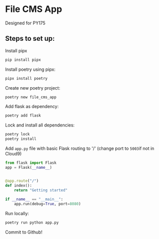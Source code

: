 # File CMS App
Designed for PY175

## Steps to set up:

Install pipx
```python
pip install pipx
```

Install poetry using pipx:
```python
pipx install poetry
```

Create new poetry project:
```python
poetry new file_cms_app
```

Add flask as dependency:
```python
poetry add flask
```

Lock and install all dependencies:
```python
poetry lock
poetry install
```

Add ```app.py``` file with basic Flask routing to '/' (change port to ```5003```if not in Cloud9)
```python
from flask import Flask
app = Flask(__name__)


@app.route("/")
def index():
    return "Getting started"
    
if __name__ == "__main__":
    app.run(debug=True, port=8080)
```

Run locally:
```python
poetry run python app.py
```

Commit to Github!
